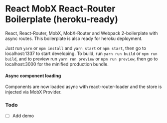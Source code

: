 # React MobX React-Router Boilerplate (heroku-ready)
React, React-Router, MobX, MobX-Router and Webpack 2-boilerplate with async routes. This boilerplate is also ready for heroku deployment.

Just run `yarn` or `npm install` and `yarn start` or `npm start`, then go to localhost:1337 to start developing.
To build, run `yarn run build` or `npm run build`, and to preview run `yarn run preview` or `npm run preview`, then go
to localhost:3000 for the minified production bundle.

#### Async component loading
Components are now loaded async with react-router-loader and the store is injected via MobX Provider. 

### Todo

- [ ] Add demo
